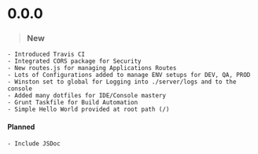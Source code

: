 # 0.0.0
> ### New
    - Introduced Travis CI
    - Integrated CORS package for Security
    - New routes.js for managing Applications Routes
    - Lots of Configurations added to manage ENV setups for DEV, QA, PROD
    - Winston set to global for Logging into ./server/logs and to the console
    - Added many dotfiles for IDE/Console mastery
	- Grunt Taskfile for Build Automation
	- Simple Hello World provided at root path (/)

#### __Planned__
	- Include JSDoc
